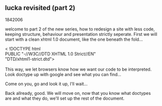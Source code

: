 <article><h1>lucka revisited (part 2)</h1><time><span class="day">18</span><span class="month">4</span><span class="year">2006</span></time><p>welcome to part 2 of the new series, how to redesign a site with less code, keeping structure, behaviour and presentation strictly seperate. First we will start with a clean xhtml 1.0 document, like the one beneath the fold...<!--more--></p><p class="code">< !DOCTYPE html<br />PUBLIC "-//W3C//DTD XHTML 1.0 Strict//EN"<br />"DTD/xhtml1-strict.dtd"><br /><meta http-equiv="Content-Type" /><meta content="application/xhtml+xml; charset=UTF-8" http-equiv="Content-Type" /><br />This way, we let browsers know how we want our code to be interpreted. Look doctype up with google and see what you can find...</p><p>Come on you, go and look it up, I'll wait...</p><p>Back allready, good. We will move on, now that you know what doctypes are and what they do, we'll set up the rest of the document.</p></article>